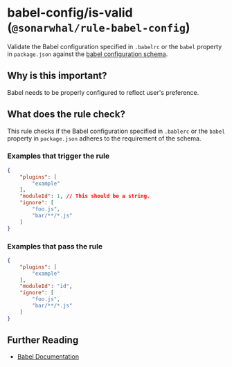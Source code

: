 # babel-config/is-valid (`@sonarwhal/rule-babel-config`)

Validate the Babel configuration specified in `.babelrc` or the `babel`
property in `package.json` against the
[babel configuration schema][babel config schema].

## Why is this important?

Babel needs to be properly configured to reflect user's preference.

## What does the rule check?

This rule checks if the Babel configuration specified in `.bablerc` or
the `babel` property in `package.json` adheres to the requirement of
the schema.

### Examples that **trigger** the rule

```json
{
    "plugins": [
        "example"
    ],
    "moduleId": 1, // This should be a string.
    "ignore": [
        "foo.js",
        "bar/**/*.js"
    ]
}
```

### Examples that **pass** the rule

```json
{
    "plugins": [
        "example"
    ],
    "moduleId": "id",
    "ignore": [
        "foo.js",
        "bar/**/*.js"
    ]
}

```

## Further Reading

* [Babel Documentation][babel documentation]

[babel config schema]: http://json.schemastore.org/babelrc
[babel documentation]: https://babeljs.io/docs/usage/babelrc/
